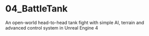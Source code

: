 # 04_BattleTank
An open-world head-to-head tank fight with simple AI, terrain and advanced control system in Unreal Engine 4
